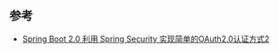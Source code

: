 ## 参考
* [Spring Boot 2.0 利用 Spring Security 实现简单的OAuth2.0认证方式2](https://www.cnblogs.com/wunaozai/p/9205550.html)